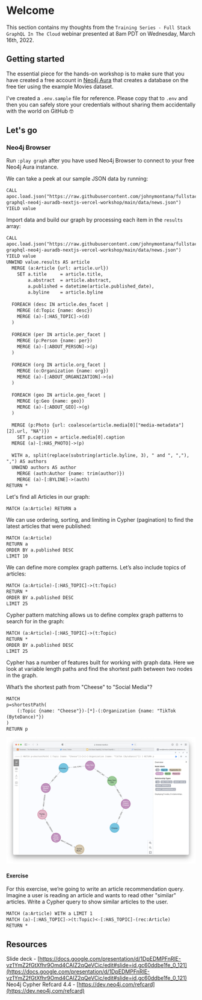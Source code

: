 # Welcome

This section contains my thoughts from the `Training Series - Full Stack GraphQL In The Cloud` webinar presented at 8am PDT on Wednesday, March 16th, 2022.

## Getting started

The essential piece for the hands-on workshop is to make sure that you have created a free account in [Neo4j Aura](https://console.neo4j.io) that creates a database on the free tier using the example Movies dataset.

I've created a `.env.sample` file for reference. Please copy that to `.env` and then you can safely store your credentials without sharing them accidentally with the world on GitHub 🤓

## Let's go

### Neo4j Browser

Run `:play graph` after you have used Neo4j Browser to connect to your free Neo4j Aura instance.

We can take a peek at our sample JSON data by running:

```cypher
CALL apoc.load.json("https://raw.githubusercontent.com/johnymontana/fullstack-graphql-neo4j-auradb-nextjs-vercel-workshop/main/data/news.json") YIELD value
```

Import data and build our graph by processing each item in the `results` array:

```cypher
CALL apoc.load.json("https://raw.githubusercontent.com/johnymontana/fullstack-graphql-neo4j-auradb-nextjs-vercel-workshop/main/data/news.json") YIELD value
UNWIND value.results AS article
  MERGE (a:Article {url: article.url})
    SET a.title     = article.title,
        a.abstract  = article.abstract,
        a.published = datetime(article.published_date),
        a.byline    = article.byline

  FOREACH (desc IN article.des_facet |
    MERGE (d:Topic {name: desc})
    MERGE (a)-[:HAS_TOPIC]->(d)
  )

  FOREACH (per IN article.per_facet |
    MERGE (p:Person {name: per})
    MERGE (a)-[:ABOUT_PERSON]->(p)
  )

  FOREACH (org IN article.org_facet |
    MERGE (o:Organization {name: org})
    MERGE (a)-[:ABOUT_ORGANIZATION]->(o)
  )

  FOREACH (geo IN article.geo_facet |
    MERGE (g:Geo {name: geo})
    MERGE (a)-[:ABOUT_GEO]->(g)
  )

  MERGE (p:Photo {url: coalesce(article.media[0]["media-metadata"][2].url, "NA")})
    SET p.caption = article.media[0].caption
  MERGE (a)-[:HAS_PHOTO]->(p)

  WITH a, split(replace(substring(article.byline, 3), " and ", ","), ",") AS authors
  UNWIND authors AS author
    MERGE (auth:Author {name: trim(author)})
    MERGE (a)-[:BYLINE]->(auth)
RETURN *
```

Let's find all Articles in our graph:

```cypher
MATCH (a:Article) RETURN a
```

We can use ordering, sorting, and limiting in Cypher (pagination) to find the latest articles that were published:

```cypher
MATCH (a:Article)
RETURN a
ORDER BY a.published DESC
LIMIT 10
```

We can define more complex graph patterns. Let’s also include topics of articles:

```cypher
MATCH (a:Article)-[:HAS_TOPIC]->(t:Topic)
RETURN *
ORDER BY a.published DESC
LIMIT 25
```

Cypher pattern matching allows us to define complex graph patterns to search for in the graph:

```cypher
MATCH (a:Article)-[:HAS_TOPIC]->(t:Topic)
RETURN *
ORDER BY a.published DESC
LIMIT 25
```

Cypher has a number of features built for working with graph data. Here we look at variable length paths and find the shortest path between two nodes in the graph.

What’s the shortest path from "Cheese" to "Social Media"?

```cypher
MATCH
p=shortestPath(
    (:Topic {name: "Cheese"})-[*]-(:Organization {name: "TikTok (ByteDance)"})
)
RETURN p
```

![screenshots/20220316-01-neo4j-browser-find-shortest-path-between-cheese-and-tiktok.png](screenshots/20220316-01-neo4j-browser-find-shortest-path-between-cheese-and-tiktok.png)

#### Exercise

For this exercise, we’re going to write an article recommendation query. Imagine a user is reading an article and wants to read other "similar" articles. Write a Cypher query to show similar articles to the user.

```cypher
MATCH (a:Article) WITH a LIMIT 1
MATCH (a)-[:HAS_TOPIC]->(t:Topic)<-[:HAS_TOPIC]-(rec:Article)
RETURN *
```

## Resources

Slide deck - [https://docs.google.com/presentation/d/1DpEDMPFnRlE-vz1YmZ2fGtXfhr9Omd4CAIZ2qQeVCic/edit#slide=id.gc60ddbe1fe_0_121](https://docs.google.com/presentation/d/1DpEDMPFnRlE-vz1YmZ2fGtXfhr9Omd4CAIZ2qQeVCic/edit#slide=id.gc60ddbe1fe_0_121)
Neo4j Cypher Refcard 4.4 - [https://dev.neo4j.com/refcard](https://dev.neo4j.com/refcard)

